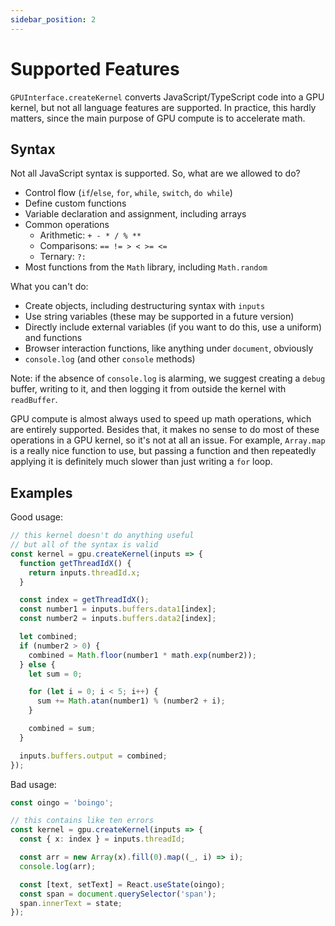 ```yaml
---
sidebar_position: 2
---
```


# Supported Features

`GPUInterface.createKernel` converts JavaScript/TypeScript code into a GPU kernel, but not all language features are supported. In practice, this hardly matters, since the main purpose of GPU compute is to accelerate math.

## Syntax

Not all JavaScript syntax is supported. So, what are we allowed to do?

- Control flow (`if`/`else`, `for`, `while`, `switch`, `do while`)
- Define custom functions
- Variable declaration and assignment, including arrays
- Common operations
  - Arithmetic: `+ - * / % **`
  - Comparisons: `== != > < >= <=`
  - Ternary: `?:`
- Most functions from the `Math` library, including `Math.random`

What you can't do:

- Create objects, including destructuring syntax with `inputs`
- Use string variables (these may be supported in a future version)
- Directly include external variables (if you want to do this, use a uniform) and functions
- Browser interaction functions, like anything under `document`, obviously
- `console.log` (and other `console` methods)

Note: if the absence of `console.log` is alarming, we suggest creating a `debug` buffer, writing to it, and then logging it from outside the kernel with `readBuffer`.

GPU compute is almost always used to speed up math operations, which are entirely supported. Besides that, it makes no sense to do most of these operations in a GPU kernel, so it's not at all an issue. For example, `Array.map` is a really nice function to use, but passing a function and then repeatedly applying it is definitely much slower than just writing a `for` loop.

## Examples

Good usage:

```ts
// this kernel doesn't do anything useful
// but all of the syntax is valid
const kernel = gpu.createKernel(inputs => {
  function getThreadIdX() {
    return inputs.threadId.x;
  }

  const index = getThreadIdX();
  const number1 = inputs.buffers.data1[index];
  const number2 = inputs.buffers.data2[index];

  let combined;
  if (number2 > 0) {
    combined = Math.floor(number1 * math.exp(number2));
  } else {
    let sum = 0;

    for (let i = 0; i < 5; i++) {
      sum += Math.atan(number1) % (number2 + i);
    }

    combined = sum;
  }

  inputs.buffers.output = combined;
});
```

Bad usage:

```ts
const oingo = 'boingo';

// this contains like ten errors
const kernel = gpu.createKernel(inputs => {
  const { x: index } = inputs.threadId;

  const arr = new Array(x).fill(0).map((_, i) => i);
  console.log(arr);

  const [text, setText] = React.useState(oingo);
  const span = document.querySelector('span');
  span.innerText = state;
});
```
